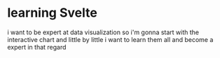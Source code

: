 # learning Svelte
i want to be expert at data visualization so i'm gonna start with the interactive chart and little by little i want to learn them all and become a expert in that regard
